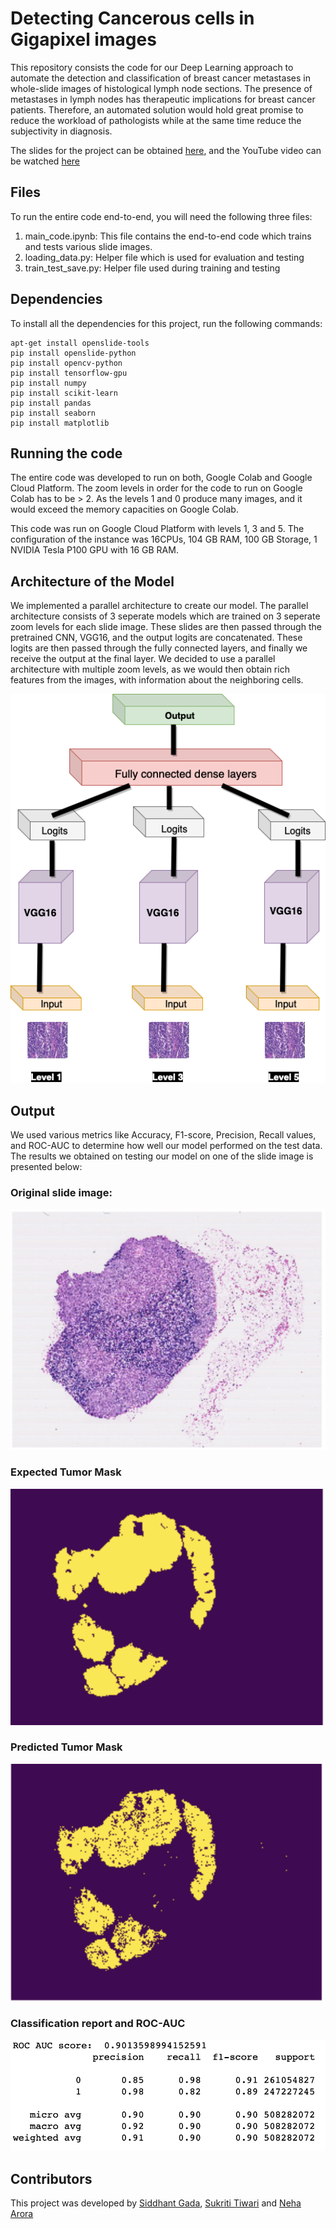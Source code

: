# Detecting Cancerous cells in Gigapixel images

This repository consists the code for our Deep Learning approach to automate the detection and classification of breast cancer metastases in whole-slide images of histological lymph node sections. The presence of metastases in lymph nodes has therapeutic implications for breast cancer patients. Therefore, an automated solution would hold great promise to reduce the workload of pathologists while at the same time reduce the subjectivity in diagnosis.

The slides for the project can be obtained [here](https://drive.google.com/file/d/1C6jb9S7DRgW0rdnh2RRhpzaHGcGZCUoP/view?usp=sharing), and the YouTube video can be watched [here](https://www.youtube.com/watch?v=3lGm_lpxsUk&feature=youtu.be)

## Files
To run the entire code end-to-end, you will need the following three files:
1) main_code.ipynb: This file contains the end-to-end code which trains and tests various slide images.
2) loading_data.py: Helper file which is used for evaluation and testing
3) train_test_save.py: Helper file used during training and testing

## Dependencies

To install all the dependencies for this project, run the following commands:
```
apt-get install openslide-tools
pip install openslide-python
pip install opencv-python
pip install tensorflow-gpu
pip install numpy
pip install scikit-learn
pip install pandas
pip install seaborn
pip install matplotlib
```

## Running the code

The entire code was developed to run on both, Google Colab and Google Cloud Platform. The zoom levels in order for the code to run on Google Colab has to be > 2. As the levels 1 and 0 produce many images, and it would exceed the memory capacities on Google Colab.

This code was run on Google Cloud Platform with levels 1, 3 and 5. The configuration of the instance was 16CPUs, 104 GB RAM, 100 GB Storage, 1 NVIDIA Tesla P100 GPU with 16 GB RAM.

## Architecture of the Model

We implemented a parallel architecture to create our model. The parallel architecture consists of 3 seperate models which are trained on 3 seperate zoom levels for each slide image. These slides are then passed through the pretrained CNN, VGG16, and the output logits are concatenated. These logits are then passed through the fully connected layers, and finally we receive the output at the final layer. We decided to use a parallel architecture with multiple zoom levels, as we would then obtain rich features from the images, with information about the neighboring cells.

<img src="images/architecture.png">

## Output

We used various metrics like Accuracy, F1-score, Precision, Recall values, and ROC-AUC to determine how well our model performed on the test data.
The  results we obtained on testing our model on one of the slide image is presented below:

###  Original slide image:

<img src="images/og_slide.png">

### Expected Tumor Mask

<img src="images/exp_tumor_mask.png">

### Predicted Tumor Mask

<img src="images/pred_tumor_mask.png">

### Classification report and ROC-AUC

<img src="images/eval.png">




## Contributors
This project was developed by [Siddhant Gada](https://www.github.com/SiddhantGada), [Sukriti Tiwari](https://github.com/sukriti10) and [Neha Arora](https://github.com/neha-arora-root)
